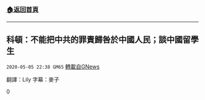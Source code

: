 ###  [:house:返回首頁](https://github.com/ourhimalayas/txt)
---

## 科頓：不能把中共的罪責歸咎於中國人民；談中國留學生
`2020-05-05 22:38 GM65` [轉載自GNews](https://gnews.org/zh-hant/195141/)

翻譯：Lily 字幕：麥子

0
